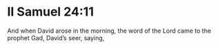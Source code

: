 # II Samuel 24:11

And when David arose in the morning, the word of the Lord came to the prophet Gad, David’s seer, saying,
